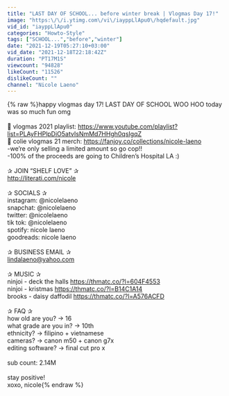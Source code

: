 ```yaml
---
title: "LAST DAY OF SCHOOL... before winter break | Vlogmas Day 17!"
image: "https:\/\/i.ytimg.com\/vi\/iayppLlApu0\/hqdefault.jpg"
vid_id: "iayppLlApu0"
categories: "Howto-Style"
tags: ["SCHOOL...","before","winter"]
date: "2021-12-19T05:27:10+03:00"
vid_date: "2021-12-18T22:18:42Z"
duration: "PT17M1S"
viewcount: "94828"
likeCount: "11526"
dislikeCount: ""
channel: "Nicole Laeno"
---
```

{% raw %}happy vlogmas day 17! LAST DAY OF SCHOOL WOO HOO today was so much fun omg<br /><br />🎄 vlogmas 2021 playlist: <a rel="nofollow" target="blank" href="https://www.youtube.com/playlist?list=PLAyFHPlpDiO5atvIsNmMd7HHgh0qsIgqZ">https://www.youtube.com/playlist?list=PLAyFHPlpDiO5atvIsNmMd7HHgh0qsIgqZ</a><br />🎅 colie vlogmas 21 merch: <a rel="nofollow" target="blank" href="https://fanjoy.co/collections/nicole-laeno">https://fanjoy.co/collections/nicole-laeno</a><br />-we’re only selling a limited amount so go cop!!<br />-100% of the proceeds are going to Children’s Hospital LA :)<br /><br />✰ JOIN “SHELF LOVE” ✰<br /><a rel="nofollow" target="blank" href="http://literati.com/nicole">http://literati.com/nicole</a><br /><br />✰ SOCIALS ✰<br />instagram: @nicolelaeno<br />snapchat: @nicolelaeno<br />twitter: @nicolelaeno<br />tik tok: @nicolelaeno<br />spotify: nicole laeno<br />goodreads: nicole laeno<br /><br />✰ BUSINESS EMAIL ✰<br />lindalaeno@yahoo.com<br /><br />✰ MUSIC ✰<br />ninjoi - deck the halls <a rel="nofollow" target="blank" href="https://thmatc.co/?l=604F4553">https://thmatc.co/?l=604F4553</a><br />ninjoi - kristmas <a rel="nofollow" target="blank" href="https://thmatc.co/?l=B14C1A14">https://thmatc.co/?l=B14C1A14</a><br />brooks - daisy daffodil <a rel="nofollow" target="blank" href="https://thmatc.co/?l=A576ACFD">https://thmatc.co/?l=A576ACFD</a><br /><br />✰ FAQ ✰<br />how old are you? → 16<br />what grade are you in? → 10th<br />ethnicity? → filipino + vietnamese<br />cameras? → canon m50 + canon g7x<br />editing software? → final cut pro x<br /><br />sub count: 2.14M<br /><br />stay positive!<br />xoxo, nicole{% endraw %}
